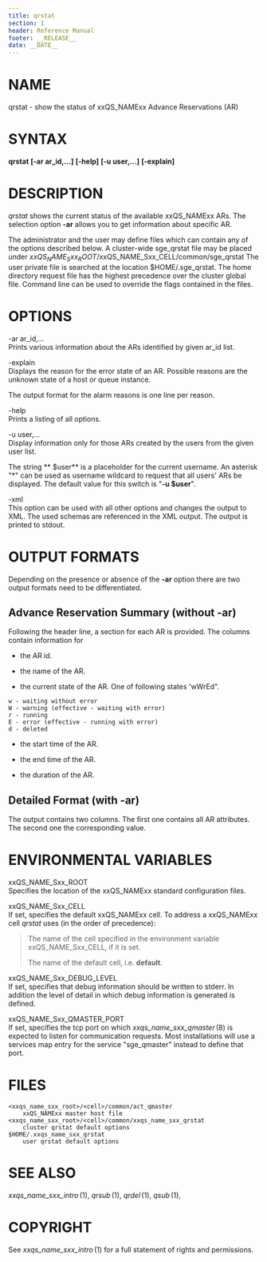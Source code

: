 ```yaml
---
title: qrstat
section: 1
header: Reference Manual
footer: __RELEASE__
date: __DATE__
---
```


# NAME

qrstat - show the status of xxQS_NAMExx Advance Reservations (AR)

# SYNTAX

**qrstat** **\[-ar ar_id,...\]** **\[-help\]** **\[-u user,...\]**
**\[-explain\]**

# DESCRIPTION

*qrstat* shows the current status of the available xxQS_NAMExx ARs. The
selection option **-ar** allows you to get information about specific
AR.

The administrator and the user may define files which can contain any of
the options described below. A cluster-wide sge_qrstat file may be
placed under $xxQS_NAME_Sxx_ROOT/$xxQS_NAME_Sxx_CELL/common/sge_qrstat
The user private file is searched at the location $HOME/.sge_qrstat. The
home directory request file has the highest precedence over the cluster
global file. Command line can be used to override the flags contained in
the files.

# OPTIONS

-ar ar_id,...  
Prints various information about the ARs identified by given ar_id list.

-explain  
Displays the reason for the error state of an AR. Possible reasons are
the unknown state of a host or queue instance.

The output format for the alarm reasons is one line per reason.

-help  
Prints a listing of all options.

-u user,...  
Display information only for those ARs created by the users from the
given user list.

The string ** $user** is a placeholder for the current username. An
asterisk "\*" can be used as username wildcard to request that all
users' ARs be displayed. The default value for this switch is "**-u
$user**".

-xml  
This option can be used with all other options and changes the output to
XML. The used schemas are referenced in the XML output. The output is
printed to stdout.  

# OUTPUT FORMATS

Depending on the presence or absence of the **-ar** option there are two
output formats need to be differentiated.

## **Advance Reservation Summary (without -ar)**

Following the header line, a section for each AR is provided. The
columns contain information for

-   the AR id.

-   the name of the AR.

-   the current state of the AR. One of following states 'wWrEd".

<!-- -->

    w - waiting without error
    W - warning (effective - waiting with error)
    r - running
    E - error (effective - running with error)
    d - deleted 

-   the start time of the AR.

-   the end time of the AR.

-   the duration of the AR.

## **Detailed Format (with -ar)**

The output contains two columns. The first one contains all AR
attributes. The second one the corresponding value.

# ENVIRONMENTAL VARIABLES

xxQS_NAME_Sxx_ROOT  
Specifies the location of the xxQS_NAMExx standard configuration files.

xxQS_NAME_Sxx_CELL  
If set, specifies the default xxQS_NAMExx cell. To address a xxQS_NAMExx
cell *qrstat* uses (in the order of precedence):

> The name of the cell specified in the environment variable
> xxQS_NAME_Sxx_CELL, if it is set.
>
> The name of the default cell, i.e. **default**.

xxQS_NAME_Sxx_DEBUG_LEVEL  
If set, specifies that debug information should be written to stderr. In
addition the level of detail in which debug information is generated is
defined.

xxQS_NAME_Sxx_QMASTER_PORT  
If set, specifies the tcp port on which *xxqs_name_sxx_qmaster* (8) is
expected to listen for communication requests. Most installations will
use a services map entry for the service "sge_qmaster" instead to define
that port.

# FILES

    <xxqs_name_sxx_root>/<cell>/common/act_qmaster
    	xxQS_NAMExx master host file
    <xxqs_name_sxx_root>/<cell>/common/xxqs_name_sxx_qrstat
    	cluster qrstat default options
    $HOME/.xxqs_name_sxx_qrstat	
    	user qrstat default options

# SEE ALSO

*xxqs_name_sxx_intro* (1), *qrsub* (1), *qrdel* (1), *qsub* (1),

# COPYRIGHT

See *xxqs_name_sxx_intro* (1) for a full statement of rights and
permissions.
